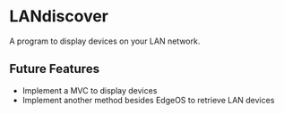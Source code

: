 # LANdiscover
A program to display devices on your LAN network.

## Future Features
* Implement a MVC to display devices
* Implement another method besides EdgeOS to retrieve LAN devices
